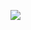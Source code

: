 <!-- _coverpage.md -- 空格即换行 -->

<!-- <img width="160px" style="border-radius: 50%"  src="style/img/ico.png">

# **DOCSIFY**

[记录](https://b23.tv/sUHITCZ)
[开始](README.md) -->

<link rel="stylesheet" href="_coverpage.css">
<div class="load1"><div class="loader"></div></div>

<!-- &.mask 覆盖背景色 -->
![](img/image222222222222222.png)






